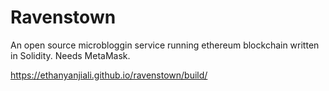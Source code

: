 # Ravenstown

An open source microbloggin service running ethereum blockchain written in Solidity. Needs MetaMask.

https://ethanyanjiali.github.io/ravenstown/build/
